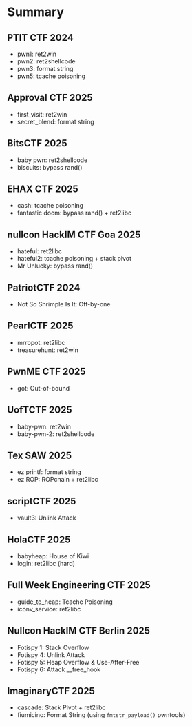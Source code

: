 # Summary
## PTIT CTF 2024
- pwn1: ret2win
- pwn2: ret2shellcode
- pwn3: format string
- pwn5: tcache poisoning
## Approval CTF 2025
- first_visit: ret2win
- secret_blend: format string
## BitsCTF 2025
- baby pwn: ret2shellcode
- biscuits: bypass rand()
## EHAX CTF 2025
- cash: tcache poisoning
- fantastic doom: bypass rand() + ret2libc
## nullcon HackIM CTF Goa 2025
- hateful: ret2libc
- hateful2: tcache poisoning + stack pivot
- Mr Unlucky: bypass rand()
## PatriotCTF 2024
- Not So Shrimple Is It: Off-by-one
## PearlCTF 2025
- mrropot: ret2libc
- treasurehunt: ret2win
## PwnME CTF 2025
- got: Out-of-bound
## UofTCTF 2025
- baby-pwn: ret2win
- baby-pwn-2: ret2shellcode
## Tex SAW 2025
- ez printf: format string
- ez ROP: ROPchain + ret2libc
## scriptCTF 2025
- vault3: Unlink Attack
## HolaCTF 2025
- babyheap: House of Kiwi
- login: ret2libc (hard)
## Full Week Engineering CTF 2025
- guide_to_heap: Tcache Poisoning
- iconv_service: ret2libc
## Nullcon HackIM CTF Berlin 2025
- Fotispy 1: Stack Overflow
- Fotispy 4: Unlink Attack
- Fotispy 5: Heap Overflow & Use-After-Free
- Fotispy 6: Attack __free_hook
## ImaginaryCTF 2025
- cascade: Stack Pivot + ret2libc
- fiumicino: Format String (using `fmtstr_payload()` pwntools)